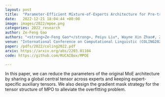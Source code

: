 ```yaml
---
layout: post
title:  "Parameter-Efficient Mixture-of-Experts Architecture for Pre-trained Language Models"
date:   2022-12-21 18:04:44 +00:00
image: images/2022/mpoe.png
categories: 2022_research
author: Ze-Feng Gao
authors: "<strong>Ze-Feng Gao*</strong>, Peiyu Liu*, Wayne Xin Zhao#, Zhong-Yi Lu, Ji-Rong Wen"
venue: "International Conference on Computational Linguistic (COLING2022), Oral Presentation"
paper: /pdfs/2022/coling2022.pdf
arxiv: https://arxiv.org/abs/2203.01104
code: https://github.com/RUCAIBox/MPOE

---
```

In this paper, we can reduce the parameters of the original MoE architecture by sharing a global central tensor across experts and keeping expert-specific auxiliary tensors. We also design the gradient mask strategy for the tensor structure of MPO to alleviate the overfitting problem.